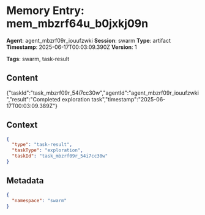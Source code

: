 # Memory Entry: mem_mbzrf64u_b0jxkj09n

**Agent**: agent_mbzrf09r_iouufzwki
**Session**: swarm
**Type**: artifact
**Timestamp**: 2025-06-17T00:03:09.390Z
**Version**: 1

**Tags**: swarm, task-result

## Content

{"taskId":"task_mbzrf09r_54i7cc30w","agentId":"agent_mbzrf09r_iouufzwki","result":"Completed exploration task","timestamp":"2025-06-17T00:03:09.389Z"}

## Context

```json
{
  "type": "task-result",
  "taskType": "exploration",
  "taskId": "task_mbzrf09r_54i7cc30w"
}
```

## Metadata

```json
{
  "namespace": "swarm"
}
```
